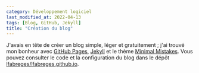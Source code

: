 ```yaml
---
category: Développement logiciel
last_modified_at: 2022-04-13
tags: [Blog, GitHub, Jekyll]
title: "Création du blog"
---
```

J'avais en tête de créer un blog simple, léger et gratuitement ; j'ai trouvé mon bonheur avec
[GitHub Pages](https://pages.github.com/), [Jekyll](https://jekyllrb.com/) et le thème
[Minimal Mistakes](https://mademistakes.com/work/minimal-mistakes-jekyll-theme/). Vous pouvez
consulter le code et la configuration du blog dans le dépôt
[lfabreges/lfabreges.github.io](https://github.com/lfabreges/lfabreges.github.io).
